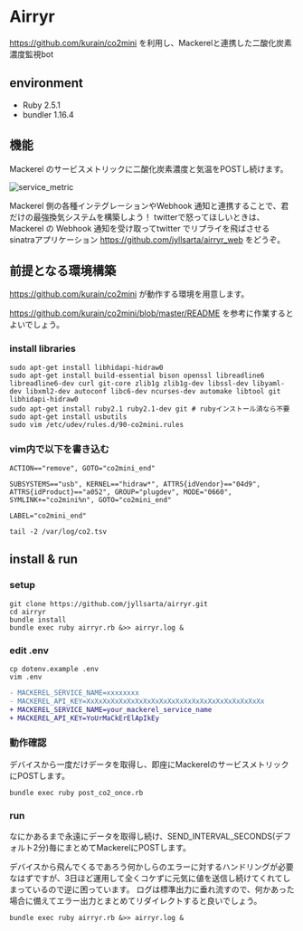 # Airryr

https://github.com/kurain/co2mini を利用し、Mackerelと連携した二酸化炭素濃度監視bot

## environment

* Ruby 2.5.1
* bundler 1.16.4

## 機能

Mackerel のサービスメトリックに二酸化炭素濃度と気温をPOSTし続けます。

![service_metric](https://user-images.githubusercontent.com/5991227/68680366-e56b2080-05a4-11ea-9c63-2a51d5c5844b.png)

Mackerel 側の各種インテグレーションやWebhook 通知と連携することで、君だけの最強換気システムを構築しよう！
twitterで怒ってほしいときは、Mackerel の Webhook 通知を受け取ってtwitter でリプライを飛ばさせるsinatraアプリケーション https://github.com/jyllsarta/airryr_web をどうぞ。

## 前提となる環境構築

https://github.com/kurain/co2mini が動作する環境を用意します。

https://github.com/kurain/co2mini/blob/master/README を参考に作業するとよいでしょう。

### install libraries

```shell
sudo apt-get install libhidapi-hidraw0
sudo apt-get install build-essential bison openssl libreadline6 libreadline6-dev curl git-core zlib1g zlib1g-dev libssl-dev libyaml-dev libxml2-dev autoconf libc6-dev ncurses-dev automake libtool git libhidapi-hidraw0
sudo apt-get install ruby2.1 ruby2.1-dev git # rubyインストール済なら不要
sudo apt-get install usbutils
sudo vim /etc/udev/rules.d/90-co2mini.rules
```

### vim内で以下を書き込む

```shell
ACTION=="remove", GOTO="co2mini_end"

SUBSYSTEMS=="usb", KERNEL=="hidraw*", ATTRS{idVendor}=="04d9", ATTRS{idProduct}=="a052", GROUP="plugdev", MODE="0660", SYMLINK+="co2mini%n", GOTO="co2mini_end"

LABEL="co2mini_end"

tail -2 /var/log/co2.tsv
```

## install & run

### setup

```shell
git clone https://github.com/jyllsarta/airryr.git
cd airryr
bundle install
bundle exec ruby airryr.rb &>> airryr.log &
```

### edit .env

```shell
cp dotenv.example .env
vim .env
```

```diff
- MACKEREL_SERVICE_NAME=xxxxxxxx
- MACKEREL_API_KEY=XxXxXxXxXxXxXxXxXxXxXxXxXxXxXxXxXxXxXxXxXxXx
+ MACKEREL_SERVICE_NAME=your_mackerel_service_name
+ MACKEREL_API_KEY=YoUrMaCkErElApIkEy
```

### 動作確認

デバイスから一度だけデータを取得し、即座にMackerelのサービスメトリックにPOSTします。

```shell
bundle exec ruby post_co2_once.rb
```

### run

なにかあるまで永遠にデータを取得し続け、SEND_INTERVAL_SECONDS(デフォルト2分)毎にまとめてMackerelにPOSTします。

デバイスから飛んでくるであろう何かしらのエラーに対するハンドリングが必要なはずですが、3日ほど運用して全くコケずに元気に値を送信し続けてくれてしまっているので逆に困っています。
ログは標準出力に垂れ流すので、何かあった場合に備えてエラー出力とまとめてリダイレクトすると良いでしょう。

```shell
bundle exec ruby airryr.rb &>> airryr.log &
```
